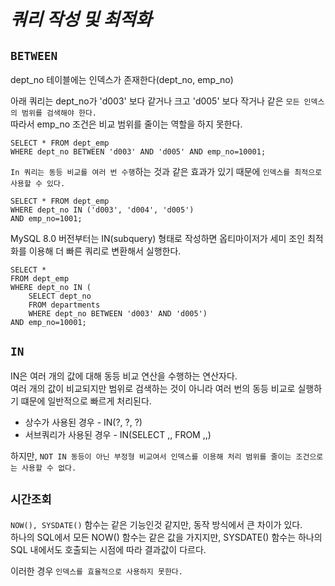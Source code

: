 # ***쿼리 작성 및 최적화***  

## `BETWEEN`  

dept_no 테이블에는 인덱스가 존재한다(dept_no, emp_no)  

아래 쿼리는 dept_no가 'd003' 보다 같거나 크고 'd005' 보다 작거나 같은 `모든 인덱스의 범위를 검색해야 한다.`  
따라서 emp_no 조건은 비교 범위를 줄이는 역할을 하지 못한다.
```
SELECT * FROM dept_emp
WHERE dept_no BETWEEN 'd003' AND 'd005' AND emp_no=10001;
```  

`In 쿼리는 동등 비교를 여러 번 수행`하는 것과 같은 효과가 있기 때문에 `인덱스를 최적으로 사용할 수 있다.`   
```
SELECT * FROM dept_emp
WHERE dept_no IN ('d003', 'd004', 'd005')
AND emp_no=1001;
```

MySQL 8.0 버전부터는 IN(subquery) 형태로 작성하면 옵티마이저가 세미 조인 최적화를 이용해 더 빠른 쿼리로 변환해서 실행한다.  
```
SELECT *
FROM dept_emp 
WHERE dept_no IN (
    SELECT dept_no
    FROM departments
    WHERE dept_no BETWEEN 'd003' AND 'd005')
AND emp_no=10001;    
```

## `IN`
IN은 여러 개의 값에 대해 동등 비교 연산을 수행하는 연산자다.  
여러 개의 값이 비교되지만 범위로 검색하는 것이 아니라 여러 번의 동등 비교로 실행하기 떄문에 일반적으로 빠르게 처리된다.  

- 상수가 사용된 경우 - IN(?, ?, ?)
- 서브쿼리가 사용된 경우 - IN(SELECT ,, FROM ,,)  

하지만, `NOT IN 동등이 아닌 부정형 비교여서 인덱스를 이용해 처리 범위를 줄이는 조건으로는 사용할 수 없다.`  


## `시간조회`

`NOW(), SYSDATE()` 함수는 같은 기능인것 같지만, 동작 방식에서 큰 차이가 있다.  
하나의 SQL에서 모든 NOW() 함수는 같은 값을 가지지만, SYSDATE() 함수는 하나의 SQL 내에서도 호출되는 시점에 따라 결과값이 다르다.  

  
이러한 경우 `인덱스를 효율적으로 사용하지 못한다.`  










